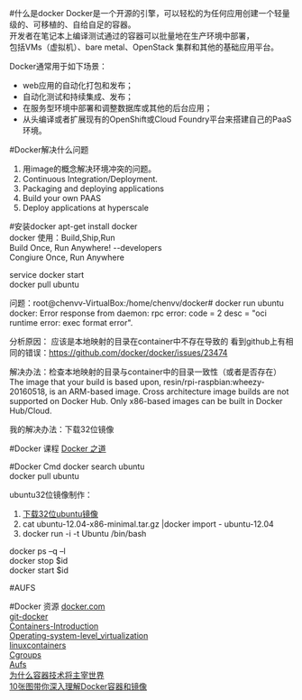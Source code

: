#什么是docker
Docker是一个开源的引擎，可以轻松的为任何应用创建一个轻量级的、可移植的、自给自足的容器。   
开发者在笔记本上编译测试通过的容器可以批量地在生产环境中部署，  
包括VMs（虚拟机）、bare metal、OpenStack 集群和其他的基础应用平台。    

Docker通常用于如下场景：  
* web应用的自动化打包和发布；  
* 自动化测试和持续集成、发布；  
* 在服务型环境中部署和调整数据库或其他的后台应用；  
* 从头编译或者扩展现有的OpenShift或Cloud Foundry平台来搭建自己的PaaS环境。  
	
#Docker解决什么问题  
1. 用image的概念解决环境冲突的问题。  
2. Continuous Integration/Deployment.
3. Packaging and deploying applications
4. Build your own PAAS
5. Deploy applications at hyperscale

#安装docker
apt-get install docker  
docker 使用：Build,Ship,Run  
Build Once, Run Anywhere!   --developers  
Congiure Once, Run Anywhere  

service docker start  
docker pull ubuntu


问题：root@chenvv-VirtualBox:/home/chenvv/docker# docker run ubuntu  
docker: Error response from daemon: rpc error: code = 2 desc = "oci runtime error: exec format error".  

分析原因：
应该是本地映射的目录在container中不存在导致的
看到github上有相同的错误：https://github.com/docker/docker/issues/23474

解决办法：检查本地映射的目录与container中的目录一致性（或者是否存在）  
The image that your build is based upon, resin/rpi-raspbian:wheezy-20160518, is an ARM-based image. Cross architecture image builds are not supported on Docker Hub. Only x86-based images can be built in Docker Hub/Cloud.

我的解决办法：下载32位镜像

#Docker 课程
[Docker 之道](http://edu.csdn.net/course/detail/194)

#Docker Cmd
docker search ubuntu  
docker pull ubuntu

ubuntu32位镜像制作：  
1. [下载32位ubuntu镜像](http://openvz.org/Download/template/precreated)  
2. cat ubuntu-12.04-x86-minimal.tar.gz |docker import - ubuntu-12.04  
3. docker run -i -t Ubuntu /bin/bash

docker ps –q –l  
docker stop $id  
docker start $id

#AUFS

#Docker 资源
[docker.com](https://www.docker.com/)  
[git-docker](https://github.com/docker/docker)  
[Containers-Introduction](http://lwn.net/Articles/199643/)  
[Operating-system-level_virtualization](https://en.wikipedia.org/wiki/Operating-system-level_virtualization)    
[linuxcontainers](https://linuxcontainers.org/)  
[Cgroups](https://en.wikipedia.org/wiki/Cgroups)  
[Aufs](https://en.wikipedia.org/wiki/Aufs)  
[为什么容器技术将主宰世界](http://www.kuqin.com/shuoit/20151105/348787.html)  
[10张图带你深入理解Docker容器和镜像](http://blog.csdn.net/x931100537/article/details/49633107)



